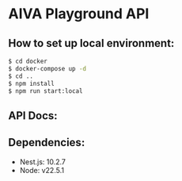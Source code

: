 # AIVA Playground API

## How to set up local environment:
```bash
$ cd docker  
$ docker-compose up -d  
$ cd ..  
$ npm install  
$ npm run start:local
```

## API Docs:


## Dependencies:
- Nest.js: 10.2.7
- Node: v22.5.1
